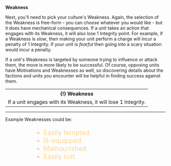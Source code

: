

**Weakness**

Next, you'll need to pick your culture's Weakness.  Again, the selection of the Weakness is free-form - you can choose whatever you would like - but it does have mechanical consequences.  If a unit takes an action that engages with its Weakness, it will also lose 1 Integrity point.  For example, if a Weakness is _slow_, then making your unit perform a charge will incur a penalty of 1 Integrity.  If your unit is _fearful_ then going into a scary situation would incur a penalty.

If a unit's Weakness is targeted by someone trying to influence or attack them, the move is more likely to be successful.  Of course, opposing units have Motivations and Weaknesses as well, so discovering details about the factions and units you encounter will be helpful in finding success against them.

<table>
  <tr>
    <th>(!) Weakness</th>
      </tr>
    <tr>
    <td>If a unit engages with its Weakness, it will lose 1 Integrity.</td>
    </tr>
  </table>

---

Example Weaknesses could be:

<ul style="font-size:1.5em; text-align:left; margin-left:4em; color:#F9D695;"; >
<li>Easily tempted</li>

<li>Ill-equipped</li>

<li>Malnourished</li>

<li>Easily lost</li>
</ul>

